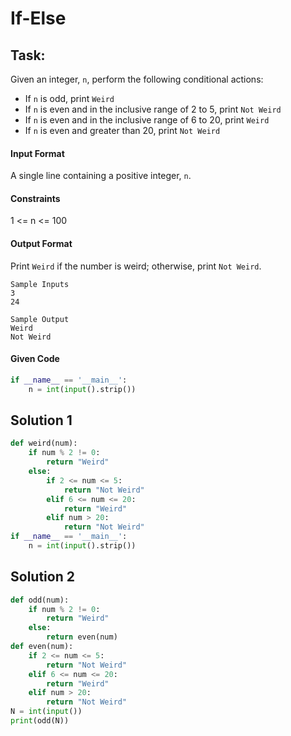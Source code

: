 # If-Else
## Task:

Given an integer, `n`, perform the following conditional actions:

- If `n` is odd, print `Weird`
- If `n` is even and in the inclusive range of 2 to 5, print `Not Weird`
- If `n` is even and in the inclusive range of 6 to 20, print `Weird`
- If `n` is even and greater than 20, print `Not Weird`

#### Input Format
A single line containing a positive integer, `n`.

#### Constraints
1 <= n <= 100

#### Output Format
Print `Weird` if the number is weird; otherwise, print `Not Weird`.

```
Sample Inputs
3
24
```

```
Sample Output
Weird
Not Weird
```

#### Given Code

```python
if __name__ == '__main__':
    n = int(input().strip())
```

## Solution 1

```python
def weird(num):
    if num % 2 != 0:
        return "Weird"
    else:
        if 2 <= num <= 5:
            return "Not Weird"
        elif 6 <= num <= 20:
            return "Weird"
        elif num > 20:
            return "Not Weird"
if __name__ == '__main__':
    n = int(input().strip())            
```



## Solution 2

```python
def odd(num):
    if num % 2 != 0:
        return "Weird"
    else:
        return even(num)
def even(num):
    if 2 <= num <= 5:
        return "Not Weird"
    elif 6 <= num <= 20:
        return "Weird"
    elif num > 20:
        return "Not Weird"
N = int(input())
print(odd(N))
```
